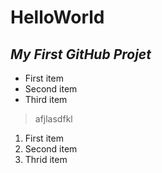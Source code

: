 # **HelloWorld**
## *My First GitHub Projet*
- First item
- Second item
- Third item

> afjlasdfkl
1. First item
2. Second item
3. Thrid item
   
